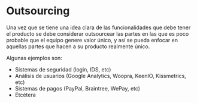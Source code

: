 # Outsourcing

Una vez que se tiene una idea clara de las funcionalidades que debe tener
el producto se debe considerar outsourcear las partes en las que es poco
probable que el equipo genere valor único, y así se pueda enfocar en
aquellas partes que hacen a su producto realmente único.

Algunas ejemplos son:

- Sistemas de seguridad (login, IDS, etc)
- Análisis de usuarios (Google Analytics, Woopra, KeenIO, Kissmetrics, etc)
- Sistemas de pagos (PayPal, Braintree, WePay, etc)
- Etcétera
